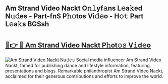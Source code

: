 ## Am Strand Video Nackt O𝚗𝚕yf𝚊ns L𝚎a𝚔ed N𝚞𝚍es - Part-fnS P𝚑𝚘tos Vi𝚍𝚎o - H𝚘𝚝 Part L𝚎a𝚔s BGSsh

# <h2><a href="http://kfdb788.oniu.top/?m=Am+Strand+Video+Nackt">🔗👉 🔴 Am Strand Video Nackt P𝚑ot𝚘𝚜 V𝚒d𝚎o</a></h2>

[![Am Strand Video Nackt Nu𝚍e𝚜](https://i.imgur.com/0qMVB7G.gif)](http://kfdb788.oniu.top/?m=Am+Strand+Video+Nackt)
Social media influencer Am Strand Video Nackt, famed for publishing dance and lifestyle information, featuring presentations and blogs. Remarkable philanthropist Am Strand Video Nackt, acclaimed for their generous contributions and efforts to improve the world.  
